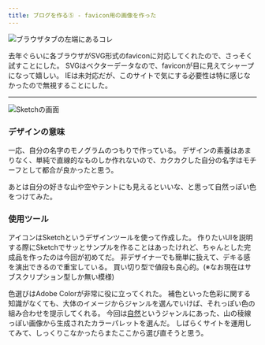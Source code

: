 ```yaml
---
title: ブログを作る⑤ - favicon用の画像を作った
---
```


![ブラウザタブの左端にあるコレ](https://cdn-ak.f.st-hatena.com/images/fotolife/h/hachipochi/20210722/20210722105904.png "ブラウザタブの左端にあるコレ")

去年ぐらいに各ブラウザがSVG形式のfaviconに対応してくれたので、さっそく試すことにした。
SVGはベクターデータなので、faviconが目に見えてシャープになって嬉しい。
IEは未対応だが、このサイトで気にする必要性は特に感じなかったので無視することにした。

***

![Sketchの画面](https://cdn-ak.f.st-hatena.com/images/fotolife/h/hachipochi/20210722/20210722110448.png "Sketchの画面")

### デザインの意味

一応、自分の名字のモノグラムのつもりで作っている。
デザインの素養はあまりなく、単純で直線的なものしか作れないので、カクカクした自分の名字はモチーフとして都合が良かったと思う。

あとは自分の好きな山や空やテントにも見えるといいな、と思って自然っぽい色をつけてみた。

### 使用ツール

アイコンはSketchというデザインツールを使って作成した。
作りたいUIを説明する際にSketchでサッとサンプルを作ることはあったけれど、ちゃんとした完成品を作ったのは今回が初めてだ。
非デザイナーでも簡単に扱えて、デキる感を演出できるので重宝している。
買い切り型で値段も良心的。(※なお現在はサブスクリプション型しか無い模様)

色選びはAdobe Colorが非常に役に立ってくれた。
補色といった色彩に関する知識がなくても、大体のイメージからジャンルを選んでいけば、それっぽい色の組み合わせを提示してくれる。
今回は[自然](https://color.adobe.com/ja/trends/Wilderness)というジャンルにあった、山の稜線っぽい画像から生成されたカラーパレットを選んだ。
しばらくサイトを運用してみて、しっくりこなかったらまたここから選び直そうと思う。
